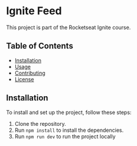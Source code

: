 # Ignite Feed

This project is part of the Rocketseat Ignite course.

## Table of Contents

- [Installation](#installation)
- [Usage](#usage)
- [Contributing](#contributing)
- [License](#license)

## Installation

To install and set up the project, follow these steps:

1. Clone the repository.
2. Run `npm install` to install the dependencies.
3. Run `npm run dev` to run the project locally